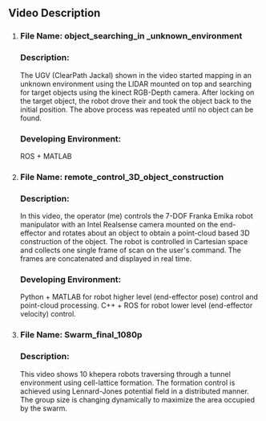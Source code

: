 ## Video Description
1. ### File Name: object_searching_in _unknown_environment
   ### Description:
   The UGV (ClearPath Jackal) shown in the video started mapping in an unknown environment using the LIDAR mounted on top and searching for target objects using the kinect RGB-Depth camera. After locking on the target object, the robot drove their and took the object back to the initial position. The above process was repeated until no object can be found.

    ### Developing Environment:
    ROS + MATLAB

2. ### File Name:  remote_control_3D_object_construction
   ### Description:
   In this video, the operator (me) controls the 7-DOF Franka Emika robot manipulator with an Intel Realsense camera mounted on the end-effector and rotates about an object to obtain a point-cloud based 3D construction of the object. The robot is controlled in Cartesian space and collects one single frame of scan on the user's command. The frames are concatenated and displayed in real time.

   ### Developing Environment:
   Python + MATLAB for robot higher level (end-effector pose) control and point-cloud processing.
   C++ + ROS for robot lower level (end-effector velocity) control.
   
3. ### File Name: Swarm_final_1080p
   ### Description:
   This video shows 10 khepera robots traversing through a tunnel environment using cell-lattice formation. The formation control is achieved using Lennard-Jones potential field in a distributed manner. The group size is changing dynamically to maximize the area occupied by the swarm.
